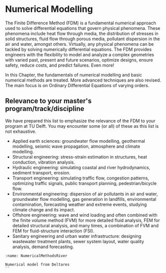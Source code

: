 # Numerical Modelling

The Finite Difference Method (FDM) is a fundamental numerical approach used to solve differential equations that govern physical phenomena. These phenomena include heat flow through media, the distribution of stresses in solid structures, fluid flow through porous media, pollutant dispersion in the air and water, amongst others. Virtually, any physical phenomena can be tackled by solving numerically differential equations. The FDM provides engineers with the flexibility to model and analyze a complex geometries with varied past, present and future scenarios, optimize designs, ensure safety, reduce costs, and predict failures. Even more! 

In this Chapter, the fundamentals of numerical modelling and basic numerical methods are treated. More advanced techniques are also revised. The main focus is on Ordinary Differential Equations of varying orders. 

## Relevance to your master's program/track/discipline

We have prepared this list to emphasize the relevance of the FDM to your program at TU Delft. You may encounter some (or all) of these as this list is not exhaustive.

- Applied earth sciences: groundwater flow modelling, geothermal modelling, seismic wave propagation, atmosphere and climate modelling.
- Structural engineering: stress-strain estimation in structures, heat conduction, vibration analysis.
- Hydraulic engineering: simulating coastal and river hydrodynamics, sediment transport, erosion.
- Transport engineering: simulating traffic flow, congestion patterns, optimizing traffic signals, public transport planning, pedestrian/bicycle flow.
- Environmental engineering: dispersion of air pollutants in air and water, groundwater flow modelling, gas generation in landfills, environmental contamination, forecasting weather and extreme events, studying climate change and its impact.
- Offshore engineering: wave and wind loading and often combined with the finite volume method (FVM) for more detailed fluid analysis, FEM for detailed structural analysis, and many times, a combination of FVM and FEM for fluid-structure interaction (FSI).
- Sanitary engineering and urban water infrastructure: designing wastewater treatment plants, sewer system layout, water quality analysis, demand forecasting.


```{figure} figs/NumericalMethodsRiver.gif
:name: NumericalMethodsRiver

Numerical model from Deltares
``